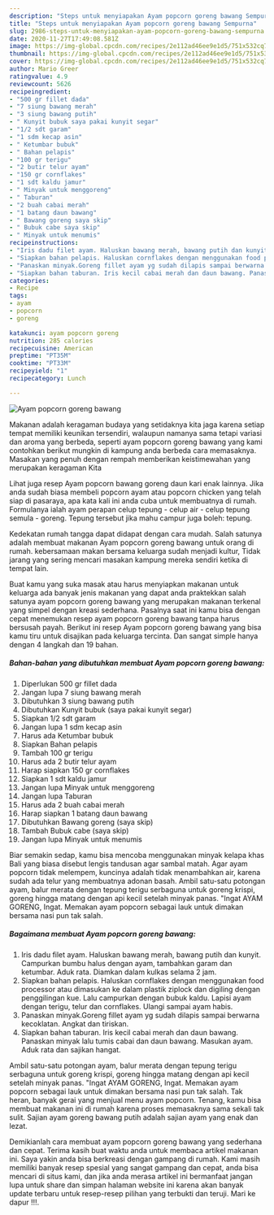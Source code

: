 ```yaml
---
description: "Steps untuk menyiapakan Ayam popcorn goreng bawang Sempurna"
title: "Steps untuk menyiapakan Ayam popcorn goreng bawang Sempurna"
slug: 2986-steps-untuk-menyiapakan-ayam-popcorn-goreng-bawang-sempurna
date: 2020-11-27T17:49:08.581Z
image: https://img-global.cpcdn.com/recipes/2e112ad46ee9e1d5/751x532cq70/ayam-popcorn-goreng-bawang-foto-resep-utama.jpg
thumbnail: https://img-global.cpcdn.com/recipes/2e112ad46ee9e1d5/751x532cq70/ayam-popcorn-goreng-bawang-foto-resep-utama.jpg
cover: https://img-global.cpcdn.com/recipes/2e112ad46ee9e1d5/751x532cq70/ayam-popcorn-goreng-bawang-foto-resep-utama.jpg
author: Mario Greer
ratingvalue: 4.9
reviewcount: 5626
recipeingredient:
- "500 gr fillet dada"
- "7 siung bawang merah"
- "3 siung bawang putih"
- " Kunyit bubuk saya pakai kunyit segar"
- "1/2 sdt garam"
- "1 sdm kecap asin"
- " Ketumbar bubuk"
- " Bahan pelapis"
- "100 gr terigu"
- "2 butir telur ayam"
- "150 gr cornflakes"
- "1 sdt kaldu jamur"
- " Minyak untuk menggoreng"
- " Taburan"
- "2 buah cabai merah"
- "1 batang daun bawang"
- " Bawang goreng saya skip"
- " Bubuk cabe saya skip"
- " Minyak untuk menumis"
recipeinstructions:
- "Iris dadu filet ayam. Haluskan bawang merah, bawang putih dan kunyit. Campurkan bumbu halus dengan ayam, tambahkan garam dan ketumbar. Aduk rata. Diamkan dalam kulkas selama 2 jam."
- "Siapkan bahan pelapis. Haluskan cornflakes dengan menggunakan food processor atau dimasukan ke dalam plastik ziplock dan digiling dengan penggilingan kue. Lalu campurkan dengan bubuk kaldu. Lapisi ayam dengan terigu, telur dan cornflakes. Ulangi sampai ayam habis."
- "Panaskan minyak.Goreng fillet ayam yg sudah dilapis sampai berwarna kecoklatan. Angkat dan tiriskan."
- "Siapkan bahan taburan. Iris kecil cabai merah dan daun bawang. Panaskan minyak lalu tumis cabai dan daun bawang. Masukan ayam. Aduk rata dan sajikan hangat."
categories:
- Recipe
tags:
- ayam
- popcorn
- goreng

katakunci: ayam popcorn goreng 
nutrition: 285 calories
recipecuisine: American
preptime: "PT35M"
cooktime: "PT33M"
recipeyield: "1"
recipecategory: Lunch

---
```



![Ayam popcorn goreng bawang](https://img-global.cpcdn.com/recipes/2e112ad46ee9e1d5/751x532cq70/ayam-popcorn-goreng-bawang-foto-resep-utama.jpg)

Makanan adalah keragaman budaya yang setidaknya kita jaga karena setiap tempat memiliki keunikan tersendiri, walaupun namanya sama tetapi variasi dan aroma yang berbeda, seperti ayam popcorn goreng bawang yang kami contohkan berikut mungkin di kampung anda berbeda cara memasaknya. Masakan yang penuh dengan rempah memberikan keistimewahan yang merupakan keragaman Kita

Lihat juga resep Ayam popcorn bawang goreng daun kari enak lainnya. Jika anda sudah biasa membeli popcorn ayam atau popcorn chicken yang telah siap di pasaraya, apa kata kali ini anda cuba untuk membuatnya di rumah. Formulanya ialah ayam perapan celup tepung - celup air - celup tepung semula - goreng. Tepung tersebut jika mahu campur juga boleh: tepung.

Kedekatan rumah tangga dapat didapat dengan cara mudah. Salah satunya adalah membuat makanan Ayam popcorn goreng bawang untuk orang di rumah. kebersamaan makan bersama keluarga sudah menjadi kultur, Tidak jarang yang sering mencari masakan kampung mereka sendiri ketika di tempat lain.

Buat kamu yang suka masak atau harus menyiapkan makanan untuk keluarga ada banyak jenis makanan yang dapat anda praktekkan salah satunya ayam popcorn goreng bawang yang merupakan makanan terkenal yang simpel dengan kreasi sederhana. Pasalnya saat ini kamu bisa dengan cepat menemukan resep ayam popcorn goreng bawang tanpa harus bersusah payah.
Berikut ini resep Ayam popcorn goreng bawang yang bisa kamu tiru untuk disajikan pada keluarga tercinta. Dan sangat simple hanya dengan 4 langkah dan 19 bahan.


<!--inarticleads1-->

##### Bahan-bahan yang dibutuhkan membuat Ayam popcorn goreng bawang:

1. Diperlukan 500 gr fillet dada
1. Jangan lupa 7 siung bawang merah
1. Dibutuhkan 3 siung bawang putih
1. Dibutuhkan  Kunyit bubuk (saya pakai kunyit segar)
1. Siapkan 1/2 sdt garam
1. Jangan lupa 1 sdm kecap asin
1. Harus ada  Ketumbar bubuk
1. Siapkan  Bahan pelapis
1. Tambah 100 gr terigu
1. Harus ada 2 butir telur ayam
1. Harap siapkan 150 gr cornflakes
1. Siapkan 1 sdt kaldu jamur
1. Jangan lupa  Minyak untuk menggoreng
1. Jangan lupa  Taburan
1. Harus ada 2 buah cabai merah
1. Harap siapkan 1 batang daun bawang
1. Dibutuhkan  Bawang goreng (saya skip)
1. Tambah  Bubuk cabe (saya skip)
1. Jangan lupa  Minyak untuk menumis


Biar semakin sedap, kamu bisa mencoba menggunakan minyak kelapa khas Bali yang biasa disebut lengis tandusan agar sambal matah. Agar ayam popcorn tidak melempem, kuncinya adalah tidak menambahkan air, karena sudah ada telur yang membuatnya adonan basah. Ambil satu-satu potongan ayam, balur merata dengan tepung terigu serbaguna untuk goreng krispi, goreng hingga matang dengan api kecil setelah minyak panas. &#34;Ingat AYAM GORENG, Ingat. Memakan ayam popcorn sebagai lauk untuk dimakan bersama nasi pun tak salah. 

<!--inarticleads2-->

##### Bagaimana membuat  Ayam popcorn goreng bawang:

1. Iris dadu filet ayam. Haluskan bawang merah, bawang putih dan kunyit. Campurkan bumbu halus dengan ayam, tambahkan garam dan ketumbar. Aduk rata. Diamkan dalam kulkas selama 2 jam.
1. Siapkan bahan pelapis. Haluskan cornflakes dengan menggunakan food processor atau dimasukan ke dalam plastik ziplock dan digiling dengan penggilingan kue. Lalu campurkan dengan bubuk kaldu. Lapisi ayam dengan terigu, telur dan cornflakes. Ulangi sampai ayam habis.
1. Panaskan minyak.Goreng fillet ayam yg sudah dilapis sampai berwarna kecoklatan. Angkat dan tiriskan.
1. Siapkan bahan taburan. Iris kecil cabai merah dan daun bawang. Panaskan minyak lalu tumis cabai dan daun bawang. Masukan ayam. Aduk rata dan sajikan hangat.


Ambil satu-satu potongan ayam, balur merata dengan tepung terigu serbaguna untuk goreng krispi, goreng hingga matang dengan api kecil setelah minyak panas. &#34;Ingat AYAM GORENG, Ingat. Memakan ayam popcorn sebagai lauk untuk dimakan bersama nasi pun tak salah. Tak heran, banyak gerai yang menjual menu ayam popcorn. Tenang, kamu bisa membuat makanan ini di rumah karena proses memasaknya sama sekali tak sulit. Sajian ayam goreng bawang putih adalah sajian ayam yang enak dan lezat. 

Demikianlah cara membuat ayam popcorn goreng bawang yang sederhana dan cepat. Terima kasih buat waktu anda untuk membaca artikel makanan ini. Saya yakin anda bisa berkreasi dengan gampang di rumah. Kami masih memiliki banyak resep spesial yang sangat gampang dan cepat, anda bisa mencari di situs kami, dan jika anda merasa artikel ini bermanfaat jangan lupa untuk share dan simpan halaman website ini karena akan banyak update terbaru untuk resep-resep pilihan yang terbukti dan teruji. Mari ke dapur !!!. 
